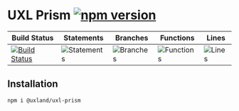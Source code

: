 # UXL Prism [![npm version](https://badge.fury.io/js/%40uxland%2Fuxl-prism.svg)](https://badge.fury.io/js/%40uxland%2Fuxl-prism)

| Build Status                                                                                                  | Statements                                    | Branches                                  | Functions                                   | Lines                               |
| ------------------------------------------------------------------------------------------------------------- | --------------------------------------------- | ----------------------------------------- | ------------------------------------------- | ----------------------------------- |
| [![Build Status](https://api.travis-ci.org/uxland/uxl-prism.svg)](https://api.travis-ci.org/uxland/uxl-prism) | ![Statements](https://img.shields.io/badge/Coverage-84.72%25-yellow.svg 'Make me better!') | ![Branches](https://img.shields.io/badge/Coverage-62%25-red.svg 'Make me better!') | ![Functions](https://img.shields.io/badge/Coverage-61.9%25-red.svg 'Make me better!') | ![Lines](https://img.shields.io/badge/Coverage-86.03%25-yellow.svg 'Make me better!') |

## Installation

`npm i @uxland/uxl-prism`
